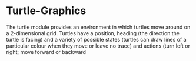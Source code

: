 # Turtle-Graphics
The turtle module provides an environment in which turtles move around on a 2-dimensional grid. Turtles have a position, heading (the direction the turtle is facing) and a variety of possible states (turtles can draw lines of a particular colour when they move or leave no trace) and actions (turn left or right; move forward or backward
